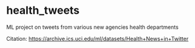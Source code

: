 # health_tweets
ML project on tweets from various new agencies health departments

Citation: https://archive.ics.uci.edu/ml/datasets/Health+News+in+Twitter